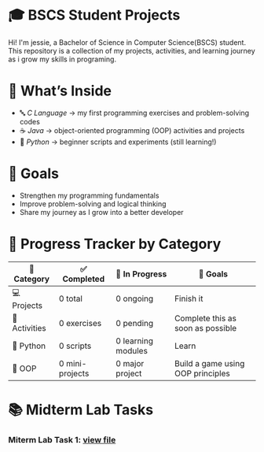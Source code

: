 # 🎓 BSCS Student Projects
Hi! I'm jessie, a Bachelor of Science in Computer Science(BSCS) student.
This repository is a collection of my projects, activities, and learning journey as i grow my skills in programing.

# 📌 What’s Inside
- 🔤 *C Language* → my first programming exercises and problem-solving codes  
- ☕ *Java* → object-oriented programming (OOP) activities and projects  
- 🐍 *Python* → beginner scripts and experiments (still learning!)  

# 🚀 Goals
- Strengthen my programming fundamentals  
- Improve problem-solving and logical thinking  
- Share my journey as I grow into a better developer  

# 🎯 Progress Tracker by Category

| 📂 Category       | ✅ Completed       | 🚧 In Progress     | 🎯 Goals                            |
|------------------|-------------------|--------------------|-------------------------------------|
| 💻 Projects       | 0 total           | 0 ongoing          | Finish it         |
| 🧠 Activities     | 0 exercises       | 0 pending          | Complete this as soon as possible    |
| 🐍 Python         | 0 scripts         | 0 learning modules | Learn        |
| 🧱 OOP            | 0 mini-projects   | 0 major project    | Build a game using OOP principles  |

# 📚 Midterm Lab Tasks 
### Miterm Lab Task 1: [view file](MtermLabTask#1.pdf)


